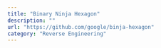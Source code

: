 ```yaml
---
title: "Binary Ninja Hexagon"
description: ""
url: "https://github.com/google/binja-hexagon"
category: "Reverse Engineering"
---
```

